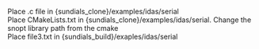 Place .c file in {sundials_clone}/examples/idas/serial  
Place CMakeLists.txt in {sundials_clone}/examples/idas/serial. Change the snopt library path from the cmake  
Place file3.txt in {sundials_build}/exaples/idas/serial   